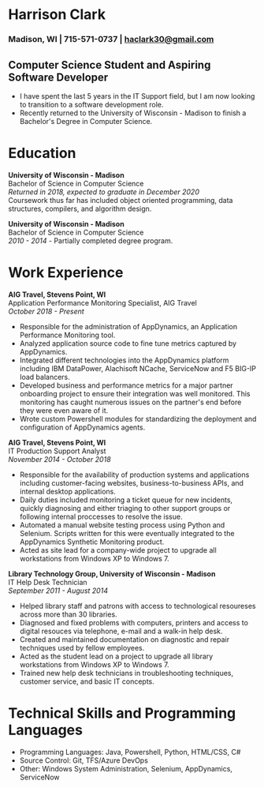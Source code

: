 # Harrison Clark
### Madison, WI | 715-571-0737 | haclark30@gmail.com
## Computer Science Student and Aspiring Software Developer
- I have spent the last 5 years in the IT Support field, but I am now looking to transition to a software development role.
- Recently returned to the University of Wisconsin - Madison to finish a Bachelor's Degree in Computer Science.

# Education
**University of Wisconsin - Madison**  
Bachelor of Science in Computer Science  
*Returned in 2018, expected to graduate in December 2020*  
Coursework thus far has included object oriented programming, data structures, compilers, and algorithm design.

**University of Wisconsin - Madison**  
Bachelor of Science in Computer Science   
*2010 - 2014* - Partially completed degree program.

# Work Experience

**AIG Travel, Stevens Point, WI**  
Application Performance Monitoring Specialist, AIG Travel  
*October 2018 - Present*
- Responsible for the administration of AppDynamics, an Application Performance Monitoring tool.
- Analyzed application source code to fine tune metrics captured by AppDynamics.
- Integrated different technologies into the AppDynamics platform including IBM DataPower, Alachisoft NCache, ServiceNow and F5 BIG-IP load balancers.
- Developed business and performance metrics for a major partner onboarding project to ensure their integration was well monitored. This monitoring has caught numerous issues on the partner's end before they were even aware of it.
- Wrote custom Powershell modules for standardizing the deployment and configuration of AppDynamics agents.

**AIG Travel, Stevens Point, WI**  
IT Production Support Analyst  
*November 2014 - October 2018*

- Responsible for the availability of production systems and applications including customer-facing websites, business-to-business APIs, and internal desktop applications.
- Daily duties included monitoring a ticket queue for new incidents, quickly diagnosing and either triaging to other support groups or following internal proccesses to resolve the issue.
- Automated a manual website testing process using Python and Selenium. Scripts written for this were eventually integrated to the AppDynamics Synthetic Monitoring product.
- Acted as site lead for a company-wide project to upgrade all workstations from Windows XP to Windows 7.

**Library Technology Group, University of Wisconsin - Madison**  
IT Help Desk Technician  
*September 2011 - August 2014*
- Helped library staff and patrons with access to technological resoureses across more than 30 libraries.
- Diagnosed and fixed problems with computers, printers and access to digital resouces via telephone, e-mail and a walk-in help desk.
- Created and maintained documentation on diagnostic and repair techniques used by fellow employees.
- Acted as the student lead on a project to upgrade all library workstations from Windows XP to Windows 7.
- Trained new help desk technicians in troubleshooting techniques, customer service, and basic IT concepts.

# Technical Skills and Programming Languages
- Programming Languages: Java, Powershell, Python, HTML/CSS, C#
- Source Control: Git, TFS/Azure DevOps
- Other: Windows System Administration, Selenium, AppDynamics, ServiceNow
